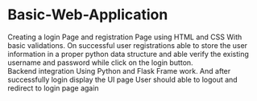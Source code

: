 # Basic-Web-Application
Creating a login Page  and registration Page using HTML and CSS With basic validations.
On successful user registrations able to store the user information in a proper python data structure and able verify the existing username and password while click on the login button.  
Backend integration Using Python and  Flask Frame work.
And after successfully login display the UI page 
User should able to logout and redirect to login page again
